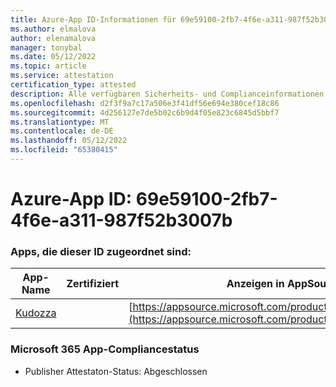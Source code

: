 ```yaml
---
title: Azure-App ID-Informationen für 69e59100-2fb7-4f6e-a311-987f52b3007b
ms.author: elmalova
author: elenamalova
manager: tonybal
ms.date: 05/12/2022
ms.topic: article
ms.service: attestation
certification_type: attested
description: Alle verfügbaren Sicherheits- und Complianceinformationen für 69e59100-2fb7-4f6e-a311-987f52b3007b.
ms.openlocfilehash: d2f3f9a7c17a506e3f41df56e694e380cef18c86
ms.sourcegitcommit: 4d256127e7de5b02c6b9d4f05e823c6845d5bbf7
ms.translationtype: MT
ms.contentlocale: de-DE
ms.lasthandoff: 05/12/2022
ms.locfileid: "65380415"
---
```

# <a name="azure-app-id-69e59100-2fb7-4f6e-a311-987f52b3007b"></a>Azure-App ID: 69e59100-2fb7-4f6e-a311-987f52b3007b


### <a name="apps-associated-with-this-id"></a>Apps, die dieser ID zugeordnet sind:
| **App-Name** | **Zertifiziert** | **Anzeigen in AppSource** |
|--------------|---------------|-----------------------|
| [Kudozza](../forward/WA200002599.md) |  | [https://appsource.microsoft.com/product/office/WA200002599](https://appsource.microsoft.com/product/office/WA200002599) |

### <a name="microsoft-365-app-compliance-status"></a>Microsoft 365 App-Compliancestatus
- Publisher Attestaton-Status: Abgeschlossen
